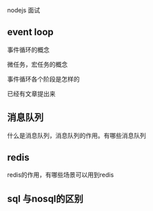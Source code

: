 nodejs 面试

## event loop

事件循环的概念

微任务，宏任务的概念

事件循环各个阶段是怎样的

已经有文章提出来


## 消息队列

什么是消息队列，消息队列的作用。有哪些消息队列

## redis

redis的作用，有哪些场景可以用到redis

## sql 与nosql的区别

